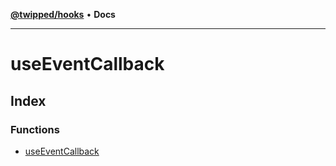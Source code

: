 [**@twipped/hooks**](../README.md) • **Docs**

***

# useEventCallback

## Index

### Functions

- [useEventCallback](functions/useEventCallback.md)
